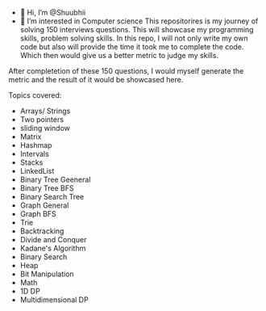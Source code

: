 - 👋 Hi, I’m @Shuubhii
- 👀 I’m interested in Computer science
This repositorires is my journey of solving 150 interviews questions.
This will showcase my programming skills, problem solving skills.
In this repo, I will not only write my own code but also will provide the time it took me to complete the code.
Which then would give us a better metric to judge my skills.


After completetion of these 150 questions, I would myself generate the metric and the result of it would be showcased here.

Topics covered:
- Arrays/ Strings
- Two pointers
- sliding window
- Matrix
- Hashmap
- Intervals
- Stacks
- LinkedList
- Binary Tree Geeneral
- Binary Tree BFS
- Binary Search Tree
- Graph General
- Graph BFS
- Trie
- Backtracking
- Divide and Conquer
- Kadane's Algorithm
- Binary Search
- Heap
- Bit Manipulation
- Math
- 1D DP
- Multidimensional DP
